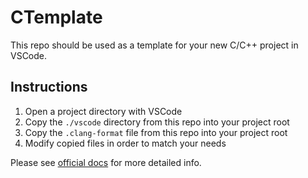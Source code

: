 # CTemplate

This repo should be used as a template for your new C/C++ project in VSCode.

## Instructions
1. Open a project directory with VSCode
2. Copy the `./vscode` directory from this repo into your project root
3. Copy the `.clang-format` file from this repo into your project root
4. Modify copied files in order to match your needs


Please see [official docs](https://code.visualstudio.com/docs/cpp/introvideos-cpp) for more detailed info.
